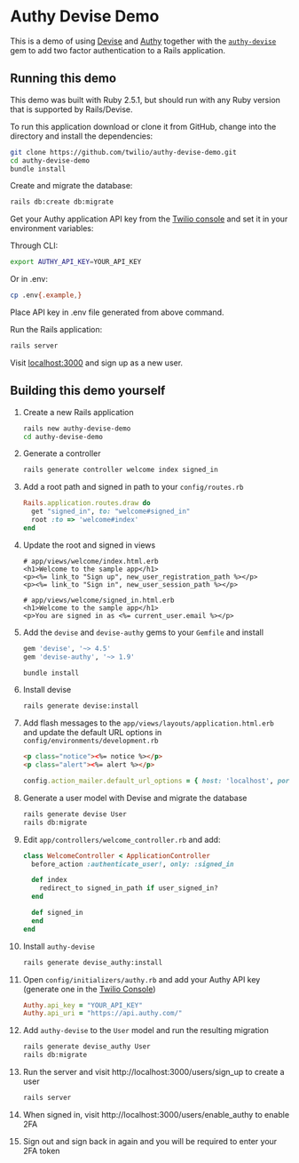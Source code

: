 # Authy Devise Demo

This is a demo of using [Devise](https://github.com/plataformatec/devise) and [Authy](https://www.twilio.com/docs/authy) together with the [`authy-devise`](https://github.com/twilio/authy-devise) gem to add two factor authentication to a Rails application.

## Running this demo

This demo was built with Ruby 2.5.1, but should run with any Ruby version that is supported by Rails/Devise.

To run this application download or clone it from GitHub, change into the directory and install the dependencies:

```bash
git clone https://github.com/twilio/authy-devise-demo.git
cd authy-devise-demo
bundle install
```

Create and migrate the database:

```bash
rails db:create db:migrate
```

Get your Authy application API key from the [Twilio console](https://www.twilio.com/console/authy/applications) and set it in your environment variables:

Through CLI:

```bash
export AUTHY_API_KEY=YOUR_API_KEY
```

Or in .env:

```bash
cp .env{.example,}
```

Place API key in .env file generated from above command.

Run the Rails application:

```bash
rails server
```

Visit [localhost:3000](http://localhost:3000) and sign up as a new user.


## Building this demo yourself

1. Create a new Rails application

   ```bash
   rails new authy-devise-demo
   cd authy-devise-demo
   ```

2. Generate a controller

   ```bash
   rails generate controller welcome index signed_in
   ```

3. Add a root path and signed in path to your `config/routes.rb`

   ```ruby
   Rails.application.routes.draw do
     get "signed_in", to: "welcome#signed_in"
     root :to => 'welcome#index'
   end
   ```

4. Update the root and signed in views

   ```erb
   # app/views/welcome/index.html.erb
   <h1>Welcome to the sample app</h1>
   <p><%= link_to "Sign up", new_user_registration_path %></p>
   <p><%= link_to "Sign in", new_user_session_path %></p>
   ```

   ```erb
   # app/views/welcome/signed_in.html.erb
   <h1>Welcome to the sample app</h1>
   <p>You are signed in as <%= current_user.email %></p>
   ```

5. Add the `devise` and `devise-authy` gems to your `Gemfile` and install

   ```ruby
   gem 'devise', '~> 4.5'
   gem 'devise-authy', '~> 1.9'
   ```

   ```bash
   bundle install
   ```

6. Install devise

   ```bash
   rails generate devise:install
   ```

7. Add flash messages to the `app/views/layouts/application.html.erb` and update the default URL options in `config/environments/development.rb`

   ```html
   <p class="notice"><%= notice %></p>
   <p class="alert"><%= alert %></p>
   ```

   ```ruby
   config.action_mailer.default_url_options = { host: 'localhost', port: 3000 }
   ```

8. Generate a user model with Devise and migrate the database

   ```bash
   rails generate devise User
   rails db:migrate
   ```

8. Edit `app/controllers/welcome_controller.rb` and add:

   ```ruby
   class WelcomeController < ApplicationController
     before_action :authenticate_user!, only: :signed_in

     def index
       redirect_to signed_in_path if user_signed_in?
     end

     def signed_in
     end
   end
   ```

9. Install `authy-devise`

   ```bash
   rails generate devise_authy:install
   ```

10. Open `config/initializers/authy.rb` and add your Authy API key (generate one in the [Twilio Console](https://www.twilio.com/console/authy/applications))

    ```ruby
    Authy.api_key = "YOUR_API_KEY"
    Authy.api_uri = "https://api.authy.com/"
    ```

11. Add `authy-devise` to the `User` model and run the resulting migration

    ```bash
    rails generate devise_authy User
    rails db:migrate
    ```

12. Run the server and visit http://localhost:3000/users/sign_up to create a user

    ```bash
    rails server
    ```

13. When signed in, visit http://localhost:3000/users/enable_authy to enable 2FA

14. Sign out and sign back in again and you will be required to enter your 2FA token